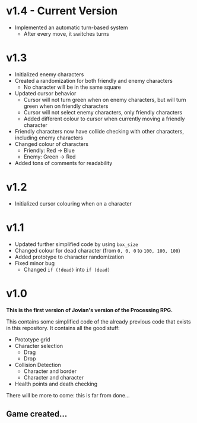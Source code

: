 # v1.4 - Current Version

- Implemented an automatic turn-based system
	- After every move, it switches turns

# v1.3

- Initialized enemy characters
- Created a randomization for both friendly and enemy characters
	- No character will be in the same square
- Updated cursor behavior
	- Cursor will not turn green when on enemy characters, but will turn green when on friendly characters
	- Cursor will not select enemy characters, only friendly characters
	- Added different colour to cursor when currently moving a friendly character
- Friendly characters now have collide checking with other characters, including enemy characters
- Changed colour of characters
	- Friendly: Red &rarr; Blue
	- Enemy: Green &rarr; Red
- Added tons of comments for readability

# v1.2

- Initialized cursor colouring when on a character

# v1.1

- Updated further simplified code by using `box_size`
- Changed colour for dead character (from `0, 0, 0` to `100, 100, 100`)
- Added prototype to character randomization
- Fixed minor bug
	- Changed `if (!dead)` into `if (dead)`

# v1.0

**This is the first version of Jovian's version of the Processing RPG.**

This contains some simplified code of the already previous code that exists in this repository.
It contains all the good stuff:

- Prototype grid
- Character selection
	- Drag
	- Drop
- Collision Detection
	- Character and border
	- Character and character 
- Health points and death checking

There will be more to come: this is far from done...

## Game created...
